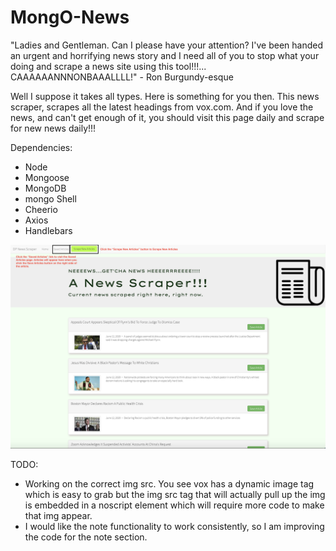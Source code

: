 # MongO-News
"Ladies and Gentleman. Can I please have your attention? I've been handed an urgent and horrifying news story and I need all of you to stop what your doing and scrape a news site using this tool!!!... CAAAAAANNNONBAAALLLL!" - Ron Burgundy-esque

Well I suppose it takes all types. Here is something for you then. This news scraper, scrapes all the latest headings from vox.com. And if you love the news, and can't get enough of it, you should visit this page daily and scrape for new news daily!!!

Dependencies:
- Node
- Mongoose
- MongoDB
- mongo Shell
- Cheerio
- Axios
- Handlebars 

![first screenshot](https://github.com/Raej1428/MongO-News/blob/master/VoxScrape.png)

TODO:
- Working on the correct img src. You see vox has a dynamic image tag which is easy to grab but the img src tag that will actually pull up the img is embedded in a noscript element which will require more code to make that img appear.
- I would like the note functionality to work consistently, so I am improving the code for the note section.
